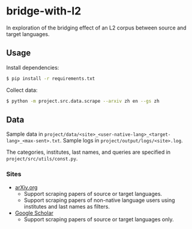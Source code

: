 # bridge-with-l2

In exploration of the bridging effect of an L2 corpus between source and target languages.

## Usage

Install dependencies:

```bash
$ pip install -r requirements.txt
```

Collect data:

```bash
$ python -m project.src.data.scrape --arxiv zh en --gs zh
```

## Data

Sample data in `project/data/<site>_<user-native-lang>_<target-lang>_<max-sent>.txt`.
Sample logs in `project/output/logs/<site>.log`.

The categories, institutes, last names, and queries are specified in `project/src/utils/const.py`.

### Sites

- [arXiv.org](https://arxiv.org/)
  - Support scraping papers of source or target languages.
  - Support scraping papers of non-native language users using institutes and last names as filters.
- [Google Scholar](https://scholar.google.com/scholar)
  - Support scraping papers of source or target languages only.